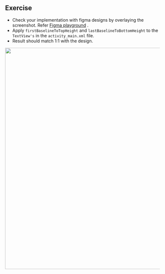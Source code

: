 ## Exercise

- Check your implementation with figma designs by overlaying the screenshot.
  Refer [Figma playground](https://www.figma.com/file/2TNgL6wyjREt2DXVTFP7fH/Playground-Ui%2FUx-On-Mobile?node-id=0%3A1&t=Z8poRYuECFqVuKOb-1)
  .
- Apply `firstBaselineToTopHeight` and `lastBaselineToBottomHeight` to the `TextView's` in
  the `activity_main.xml` file.
- Result should match 1:1 with the design.

<img src="library/src/test/snapshots/videos/figma_overlay.gif" width="720"/>
